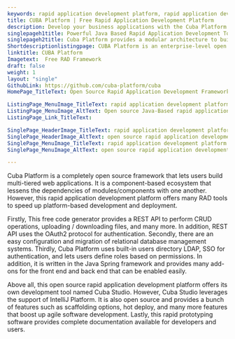 ```yaml
---
keywords: rapid application development platform, rapid application development tool, code generation software, free code generator, rapid prototyping software
title: CUBA Platform | Free Rapid Application Development Platform
description: Develop your business applications with the Cuba Platform. It is a free rapid application development platform that offers many productive features and add-ons.
singlepageh1title: Powerful Java Based Rapid Application Development Tool
singlepageh2title: Cuba Platform provides a modular architecture to build scalable web apps. This code generation software offers compatibility with all popular RDBMS & REST API.
Shortdescriptionlistingpage: CUBA Platform is an enterprise-level open source rapid application development platform. It is multilingual, scalable and offers OAuth2 based authentication with LDAP and SAML support. 
linktitle: CUBA Platform
Imagetext:  Free RAD Framework
draft: false
weight: 1
layout: "single"
GithubLink: https://github.com/cuba-platform/cuba
HomePage_TitleText: Open Source Rapid Application Development Framework in Java

ListingPage_MenuImage_TitleText: rapid application development platform
ListingPage_MenuImage_AltText: Open source Java-Based rapid application development platform
ListingPage_Link_TitleText: 

SinglePage_HeaderImage_TitleText: rapid application development platform
SinglePage_HeaderImage_AltText: open source rapid application development platform
SinglePage_MenuImage_TitleText: rapid application development platform
SinglePage_MenuImage_AltText: open source rapid application development platform

---
```


Cuba Platform is a completely open source framework that lets users build multi-tiered web applications. It is a component-based ecosystem that lessens the dependencies of modules/components with one another. However, this rapid application development platform offers many RAD tools to speed up platform-based development and deployment.

Firstly, This free code generator provides a REST API to perform CRUD operations, uploading / downloading files, and many more. In addition, REST API uses the OAuth2 protocol for authentication. Secondly, there are an easy configuration and migration of relational database management systems. Thirdly, Cuba Platform uses built-in users directory LDAP, SSO for authentication, and lets users define roles based on permissions. In addition, it is written in the Java Spring framework and provides many add-ons for the front end and back end that can be enabled easily.

Above all, this open source rapid application development platform offers its own development tool named Cuba Studio. However, Cuba Studio leverages the support of IntelliJ Platform. It is also open source and provides a bunch of features such as scaffolding options, hot deploy, and many more features that boost up agile software development. Lastly, this rapid prototyping software provides complete documentation available for developers and users.

